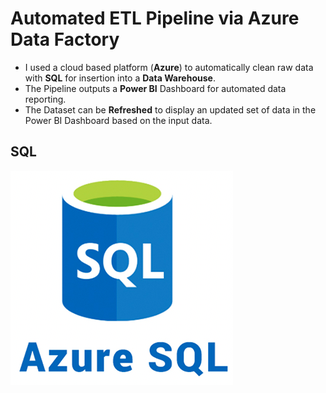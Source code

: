 # Automated ETL Pipeline via Azure Data Factory
- I used a cloud based platform (**Azure**) to automatically clean raw data with **SQL** for insertion into a **Data Warehouse**. 
- The Pipeline outputs a **Power BI** Dashboard for automated data reporting.
- The Dataset can be **Refreshed** to display an updated set of data in the Power BI Dashboard based on the input data.

## SQL

![SQL](https://github.com/willmino/Azure_Data_Factory_ETL_Pipeline/blob/main/Files/Images/SQL.png)


